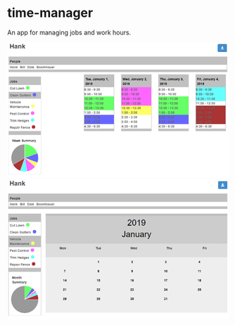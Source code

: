 # time-manager

An app for managing jobs and work hours.

![time manager screenshot 1](./screen1.PNG)
![time manager screenshot 2](./screen2.PNG)
